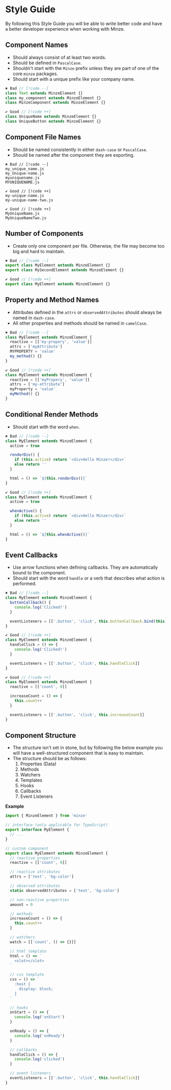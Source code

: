 # Style Guide

By following this Style Guide you will be able to write better code and have a better developer experience when working with Minze.

## Component Names

- Should always consist of at least two words.
- Should be defined in `PascalCase`.
- Shouldn't start with the `Minze` prefix unless they are part of one of the core `minze` packages.
- Should start with a unique prefix like your company name.

```js
✖ Bad // [!code --]
class Text extends MinzeElement {}
class my_component extends MinzeElement {}
class MinzeComponent extends MinzeElement {}

✔ Good // [!code ++]
class UniqueName extends MinzeElement {}
class UniqueButton extends MinzeElement {}
```

## Component File Names

- Should be named consistently in either `dash-case` or `PascalCase`.
- Should be named after the component they are exporting.

```
✖ Bad // [!code --]
my_unique_name.js
my_Unique-name.js
myuniquename.js
MYUNIQUENAME.js

✔ Good // [!code ++]
my-unique-name.js
my-unique-name-two.js

✔ Good // [!code ++]
MyUniqueName.js
MyUniqueNameTwo.js
```

## Number of Components

- Create only one component per file. Otherwise, the file may become too big and hard to maintain.

```js
✖ Bad // [!code --]
export class MyElement extends MinzeElement {}
export class MySecondElement extends MinzeElement {}

✔ Good // [!code ++]
export class MyElement extends MinzeElement {}
```

## Property and Method Names

- Attributes defined in the `attrs` or `observedAttributes` should always be named in `dash-case`.
- All other properties and methods should be named in `camelCase`.

```js
✖ Bad // [!code --]
class MyElement extends MinzeElement {
  reactive = [['my-propery', 'value']]
  attrs = ['myAttribute']
  MYPROPERTY = 'value'
  my_method() {}
}

✔ Good // [!code ++]
class MyElement extends MinzeElement {
  reactive = [['myPropery', 'value']]
  attrs = ['my-attribute']
  myProperty = 'value'
  myMethod() {}
}
```

## Conditional Render Methods

- Should start with the word `when`.

```js
✖ Bad // [!code --]
class MyElement extends MinzeElement {
  active = true

  renderDiv() {
    if (this.active) return `<div>Hello Minze!</div>`
    else return ''
  }

  html = () => `${this.renderDiv()}`
}

✔ Good // [!code ++]
class MyElement extends MinzeElement {
  active = true

  whenActive() {
    if (this.active) return `<div>Hello Minze!</div>`
    else return ''
  }

  html = () => `${this.whenActive()}`
}
```

## Event Callbacks

- Use arrow functions when defining callbacks. They are automatically bound to the component.
- Should start with the word `handle` or a verb that describes what action is performed.

```js
✖ Bad // [!code --]
class MyElement extends MinzeElement {
  buttonCallback() {
    console.log('Clicked!')
  }

  eventListeners = [['.button', 'click', this.buttonCallback.bind(this)]]
}

✔ Good // [!code ++]
class MyElement extends MinzeElement {
  handleClick = () => {
    console.log('Clicked!')
  }

  eventListeners = [['.button', 'click', this.handleClick]]
}

✔ Good // [!code ++]
class MyElement extends MinzeElement {
  reactive = [['count', 0]]

  increaseCount = () => {
    this.count++
  }

  eventListeners = [['.button', 'click', this.increaseCount]]
}
```

## Component Structure

- The structure isn't set in stone, but by following the below example you will have a well-structured component that is easy to maintain.
- The structure should be as follows:
  1. Properties (Data)
  2. Methods
  3. Watchers
  4. Templates
  5. Hooks
  6. Callbacks
  7. Event Listeners

**Example**

```ts
import { MinzeElement } from 'minze'

// interface (only applicable for TypeScript)
export interface MyElement {
  // ...
}

// custom component
export class MyElement extends MinzeElement {
  // reactive properties
  reactive = [['count', 0]]

  // reactive attributes
  attrs = ['text', 'bg-color']

  // observed attributes
  static observedAttributes = ['text', 'bg-color']

  // non-reactive properties
  amount = 0

  // methods
  increaseCount = () => {
    this.count++
  }

  // watchers
  watch = [['count', () => {}]]

  // html template
  html = () => `
    <slot></slot>
  `

  // css template
  css = () => `
    :host {
      display: block;
    }
  `

  // hooks
  onStart = () => {
    console.log('onStart')
  }

  onReady = () => {
    console.log('onReady')
  }

  // callbacks
  handleClick = () => {
    console.log('clicked')
  }

  // event listeners
  eventListeners = [['.button', 'click', this.handleClick]]
}
```
